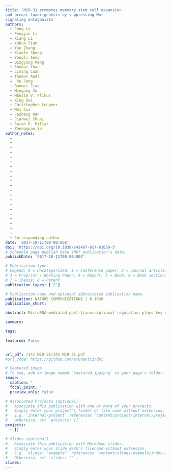 ```yaml
---
title: 'MiR-31 promotes mammary stem cell expansion
and breast tumorigenesis by suppressing Wnt
signaling antagonists'
authors:
  - Cong Lv
  - Fengyin Li
  - Xiang Li
  - Yuhua Tian
  - Yue Zhang
  - Xiaole Sheng
  - Yongli Song
  - Qingyong Meng
  - Shukai Yuan
  - Liming Luan
  - Thomas Andl
  -  Xu Feng
  - Baowei Jiao
  - Mingang Xu
  - Maksim V. Plikus
  - Xing Dai
  - Christopher Lengner
  - Wei Cui
  - Fazheng Ren
  - Jianwei Shuai
  - Sarah E. Millar
  - Zhengquan Yu
author_notes:  
  - 
  - 
  - 
  - 
  - 
  - 
  - 
  - 
  - 
  - 
  - 
  -  
  - 
  - 
  - 
  - 
  - 
  - 
  - 
  - 
  - 
  - Corresponding author
date: '2017-10-11T00:00:00Z'
doi: 'https://doi.org/10.1038/s41467-017-01059-5'
# Schedule page publish date (NOT publication's date).
publishDate: '2017-10-11T00:00:00Z'

# Publication type.
# Legend: 0 = Uncategorized; 1 = Conference paper; 2 = Journal article;
# 3 = Preprint / Working Paper; 4 = Report; 5 = Book; 6 = Book section;
# 7 = Thesis; 8 = Patent
publication_types: ['2']

# Publication name and optional abbreviated publication name.
publication: NATURE COMMUNICATIONS | 8 1036
publication_short: 

abstract: MicroRNA-mediated post-transcriptional regulation plays key roles in stem cell self-renewal and tumorigenesis. However, the in vivo functions of specific microRNAs in controlling mammary stem cell (MaSC) activity and breast cancer formation remain poorly understood. Here we show that miR-31 is highly expressed in MaSC-enriched mammary basal cell population and in mammary tumors, and is regulated by NF-κB signaling. We demonstrate that miR-31 promotes mammary epithelial proliferation and MaSC expansion at the expense of differentiation in vivo. Loss of miR-31 compromises mammary tumor growth, reduces the number of cancer stem cells, as well as decreases tumor-initiating ability and metastasis to the lung, supporting its pro-oncogenic function. MiR-31 modulates multiple signaling pathways, including Prlr/Stat5, TGFβ and Wnt/β-catenin. Particularly, it activates Wnt/β-catenin signaling by directly targeting Wnt antagonists, including Dkk1. Importantly, Dkk1 overexpression partially rescues miR31-induced mammary defects. Together, these findings identify miR-31 as the key regulator of MaSC activity and breast tumorigenesis.

summary: 

tags:
  - 
featured: False


url_pdf: /141 MiR-31/141 MiR-31.pdf
#url_code: https://github.com/studentiz/dpi

# Featured image
# To use, add an image named `featured.jpg/png` to your page's folder.
image:
  caption: ''
  focal_point: ''
  preview_only: false

# Associated Projects (optional).
#   Associate this publication with one or more of your projects.
#   Simply enter your project's folder or file name without extension.
#   E.g. `internal-project` references `content/project/internal-project/index.md`.
#   Otherwise, set `projects: []`.
projects:
  - []

# Slides (optional).
#   Associate this publication with Markdown slides.
#   Simply enter your slide deck's filename without extension.
#   E.g. `slides: "example"` references `content/slides/example/index.md`.
#   Otherwise, set `slides: ""`.
slides:
---
```



